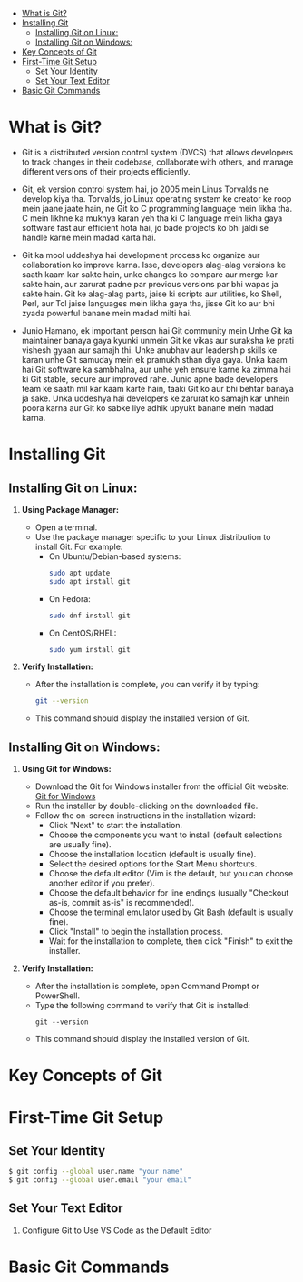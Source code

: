 
<!-- TOC -->

- [What is Git?](#what-is-git)
- [Installing Git](#installing-git)
    - [Installing Git on Linux:](#installing-git-on-linux)
    - [Installing Git on Windows:](#installing-git-on-windows)
- [Key Concepts of Git](#key-concepts-of-git)
- [First-Time Git Setup](#first-time-git-setup)
    - [Set Your Identity](#set-your-identity)
    - [Set Your Text  Editor](#set-your-text--editor)
- [Basic Git Commands](#basic-git-commands)

<!-- /TOC -->

# What is Git?

- Git is a distributed version control system (DVCS) that allows developers to track changes in their codebase, collaborate with others, and manage different versions of their projects efficiently.


- Git, ek version control system hai, jo 2005 mein Linus Torvalds ne develop kiya tha. Torvalds, jo Linux operating system ke creator ke roop mein jaane jaate hain, ne Git ko C programming language mein likha tha. C mein likhne ka mukhya karan yeh tha ki C language mein likha gaya software fast aur efficient hota hai, jo bade projects ko bhi jaldi se handle karne mein madad karta hai.

- Git ka mool uddeshya hai development process ko organize aur collaboration ko improve karna. Isse, developers alag-alag versions ke saath kaam kar sakte hain, unke changes ko compare aur merge kar sakte hain, aur zarurat padne par previous versions par bhi wapas ja sakte hain. Git ke alag-alag parts, jaise ki scripts aur utilities, ko Shell, Perl, aur Tcl jaise languages mein likha gaya tha, jisse Git ko aur bhi zyada powerful banane mein madad milti hai.



- Junio Hamano, ek important person hai Git community mein  Unhe Git ka maintainer banaya gaya kyunki unmein Git ke vikas aur suraksha ke prati vishesh gyaan aur samajh thi. Unke anubhav aur leadership skills ke karan unhe Git samuday mein ek pramukh sthan diya gaya. 
Unka kaam hai Git software ka sambhalna, aur unhe yeh ensure karne ka zimma hai ki Git stable, secure  aur improved rahe. Junio apne 
bade developers team ke saath mil kar kaam karte hain, taaki Git ko aur bhi behtar banaya ja sake. Unka uddeshya hai developers ke zarurat ko samajh kar unhein poora karna aur Git ko sabke liye adhik upyukt banane mein madad karna.





# Installing Git

## Installing Git on Linux:

1. **Using Package Manager:**
   - Open a terminal.
   - Use the package manager specific to your Linux distribution to install Git. For example:
     - On Ubuntu/Debian-based systems:
       ```bash
       sudo apt update
       sudo apt install git
       ```
     - On Fedora:
       ```bash
       sudo dnf install git
       ```
     - On CentOS/RHEL:
       ```bash
       sudo yum install git
       ```

2. **Verify Installation:**
   - After the installation is complete, you can verify it by typing:
     ```bash
     git --version
     ```
   - This command should display the installed version of Git.

## Installing Git on Windows:

1. **Using Git for Windows:**
   - Download the Git for Windows installer from the official Git website: [Git for Windows](https://git-scm.com/download/win)
   - Run the installer by double-clicking on the downloaded file.
   - Follow the on-screen instructions in the installation wizard:
     - Click "Next" to start the installation.
     - Choose the components you want to install (default selections are usually fine).
     - Choose the installation location (default is usually fine).
     - Select the desired options for the Start Menu shortcuts.
     - Choose the default editor (Vim is the default, but you can choose another editor if you prefer).
     - Choose the default behavior for line endings (usually "Checkout as-is, commit as-is" is recommended).
     - Choose the terminal emulator used by Git Bash (default is usually fine).
     - Click "Install" to begin the installation process.
     - Wait for the installation to complete, then click "Finish" to exit the installer.

2. **Verify Installation:**
   - After the installation is complete, open Command Prompt or PowerShell.
   - Type the following command to verify that Git is installed:
     ```
     git --version
     ```
   - This command should display the installed version of Git.
# Key Concepts of Git






# First-Time Git Setup


## Set Your Identity

```bash
$ git config --global user.name "your name"
$ git config --global user.email "your email"

```

## Set Your Text  Editor

1. Configure Git to Use VS Code as the Default Editor


# Basic Git Commands